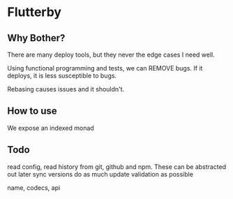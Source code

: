 # Flutterby

## Why Bother?

There are many deploy tools, but they never the edge cases I need well.

Using functional programming and tests, we can REMOVE bugs.
If it deploys, it is less susceptible to bugs.

Rebasing causes issues and it shouldn't.

## How to use

We expose an indexed monad

## Todo

read config, read history from git, github and npm. These can be abstracted out later
sync versions
do as much update validation as possible

name,
codecs, api
